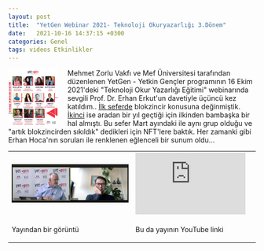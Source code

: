 ```yaml
---
layout: post
title:  "YetGen Webinar 2021- Teknoloji Okuryazarlığı 3.Dönem"
date:   2021-10-16 14:37:15 +0300
categories: Genel
tags: videos Etkinlikler
---
```


<img align="left" src="/assets/yetgen_211016_poster_800.jpg" style="width:20%; padding-right:20px"> Mehmet Zorlu Vakfı ve Mef Üniversitesi tarafından düzenlenen YetGen - Yetkin Gençler programının 16 Ekim 2021'deki "Teknoloji Okur Yazarlığı Eğitimi" webinarında sevgili Prof. Dr. Erhan Erkut'un davetiyle üçüncü kez katıldım.. [İlk seferde](/genel/2020/04/18/YetGen-Webinar.html) blokzincir konusuna değinmiştik. [İkinci]((/genel/2021/03/20/YetGen-Webinar-2021.html)) ise aradan bir yıl geçtiği için ilkinden bambaşka bir hal almıştı. Bu sefer Mart ayındaki ile aynı grup olduğu ve  "artık blokzincirden sıkıldık" dedikleri için NFT'lere baktık. Her zamanki gibi Erhan Hoca'nın soruları ile renklenen eğlenceli bir sunum oldu... 
&nbsp;

<table><tr><td style="width:50%">
<img src="/assets/yetgen_211016_ss_800.jpg">
</td>
<td style="width:50%">
<iframe width="224" height="126" src="https://www.youtube.com/embed/FicQxgQKJSk&t=10375s" frameborder="0" allowfullscreen></iframe></td></tr>
<tr><td style="width:50%; vertical-align:top">
<p>
Yayından bir görüntü 
</p></td>
<td style="width:50%; vertical-align:top">
<p>Bu da yayının YouTube linki</p>
</td></tr> 
</table>


